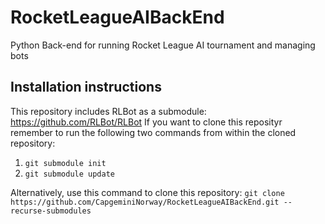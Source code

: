 # RocketLeagueAIBackEnd
Python Back-end for running Rocket League AI tournament and managing bots

## Installation instructions
This repository includes RLBot as a submodule: https://github.com/RLBot/RLBot
If you want to clone this reposityr remember to run the following two commands from within the cloned repository:
1. `git submodule init`
2. `git submodule update`

Alternatively, use this command to clone this repository:
`git clone https://github.com/CapgeminiNorway/RocketLeagueAIBackEnd.git --recurse-submodules`